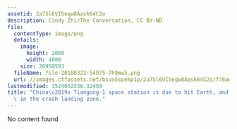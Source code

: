 ```yaml
---
assetid: 2a75l6VI5eqw8Aask64C2o
description: Cindy Zhi/The Conversation, CC BY-ND
file:
  contentType: image/png
  details:
    image:
      height: 2000
      width: 4000
    size: 20950593
  fileName: file-20180322-54875-7h0mw5.png
  url: //images.ctfassets.net/bsux5spekp1p/2a75l6VI5eqw8Aask64C2o/f76adaa3ca296b288b0ab55d7046585d/file-20180322-54875-7h0mw5.png
lastmodified: 1524652336.32459
title: "China\u2019s Tiangong-1 space station is due to hit Earth, and Australia is\
  \ in the crash landing zone."
---
```

No content found